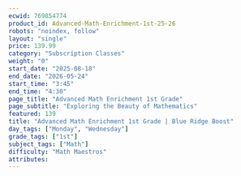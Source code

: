 ```yaml
---
ecwid: 769854774
product_id: Advanced-Math-Enrichment-1st-25-26
robots: "noindex, follow"
layout: "single"
price: 139.99
category: "Subscription Classes"
weight: "0"
start_date: "2025-08-18"
end_date: "2026-05-24"
start_time: "3:45"
end_time: "4:30"
page_title: "Advanced Math Enrichment 1st Grade"
page_subtitle: "Exploring the Beauty of Mathematics"
featured: 139
title: "Advanced Math Enrichment 1st Grade | Blue Ridge Boost"
day_tags: ["Monday", "Wednesday"]
grade_tags: ["1st"]
subject_tags: ["Math"]
difficulty: "Math Maestros"
attributes:
---
```

